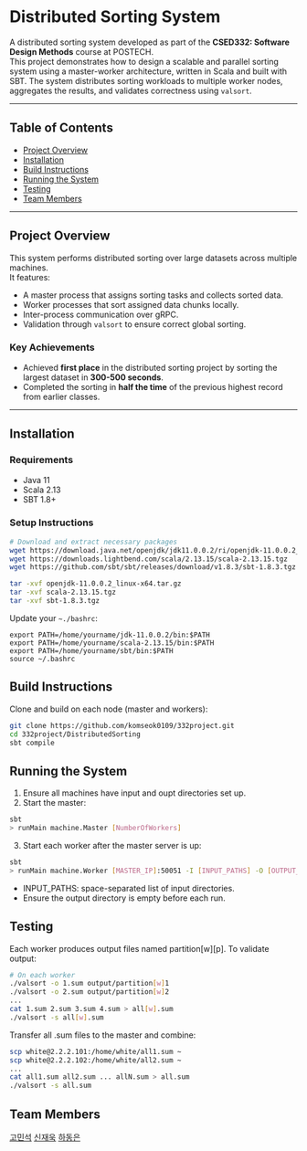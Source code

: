 # Distributed Sorting System

A distributed sorting system developed as part of the **CSED332: Software Design Methods** course at POSTECH.  
This project demonstrates how to design a scalable and parallel sorting system using a master-worker architecture, written in Scala and built with SBT. The system distributes sorting workloads to multiple worker nodes, aggregates the results, and validates correctness using `valsort`.

---
## Table of Contents

- [Project Overview](#project-overview)
- [Installation](#installation)
- [Build Instructions](#build-instructions)
- [Running the System](#running-the-system)
- [Testing](#testing)
- [Team Members](#team-members)

---
## Project Overview

This system performs distributed sorting over large datasets across multiple machines.  
It features:
- A master process that assigns sorting tasks and collects sorted data.
- Worker processes that sort assigned data chunks locally.
- Inter-process communication over gRPC.
- Validation through `valsort` to ensure correct global sorting.
### Key Achievements
- Achieved **first place** in the distributed sorting project by sorting the largest dataset in **300-500 seconds**.
- Completed the sorting in **half the time** of the previous highest record from earlier classes.
---
## Installation
### Requirements
- Java 11
- Scala 2.13
- SBT 1.8+

### Setup Instructions

```bash
# Download and extract necessary packages
wget https://download.java.net/openjdk/jdk11.0.0.2/ri/openjdk-11.0.0.2_linux-x64.tar.gz
wget https://downloads.lightbend.com/scala/2.13.15/scala-2.13.15.tgz
wget https://github.com/sbt/sbt/releases/download/v1.8.3/sbt-1.8.3.tgz

tar -xvf openjdk-11.0.0.2_linux-x64.tar.gz
tar -xvf scala-2.13.15.tgz
tar -xvf sbt-1.8.3.tgz
```
Update your `~./bashrc`:
```
export PATH=/home/yourname/jdk-11.0.0.2/bin:$PATH
export PATH=/home/yourname/scala-2.13.15/bin:$PATH
export PATH=/home/yourname/sbt/bin:$PATH
source ~/.bashrc
```
## Build Instructions
Clone and build on each node (master and workers):
```bash
git clone https://github.com/komseok0109/332project.git
cd 332project/DistributedSorting
sbt compile
```
## Running the System
1. Ensure all machines have input and oupt directories set up.
2. Start the master:
```bash
sbt
> runMain machine.Master [NumberOfWorkers]
```
3. Start each worker after the master server is up:
```bash
sbt
> runMain machine.Worker [MASTER_IP]:50051 -I [INPUT_PATHS] -O [OUTPUT_PATH]
```
- INPUT_PATHS: space-separated list of input directories.
- Ensure the output directory is empty before each run.
## Testing
Each worker produces output files named partition[w][p]. To validate output:
```bash
# On each worker
./valsort -o 1.sum output/partition[w]1
./valsort -o 2.sum output/partition[w]2
...
cat 1.sum 2.sum 3.sum 4.sum > all[w].sum
./valsort -s all[w].sum
```
Transfer all .sum files to the master and combine:
```bash
scp white@2.2.2.101:/home/white/all1.sum ~
scp white@2.2.2.102:/home/white/all2.sum ~
...
cat all1.sum all2.sum ... allN.sum > all.sum
./valsort -s all.sum
```
## Team Members
[고민석](https://github.com/komseok0109)
[신재욱](https://github.com/shinjw4929)
[하동은](https://github.com/Binny-B)
